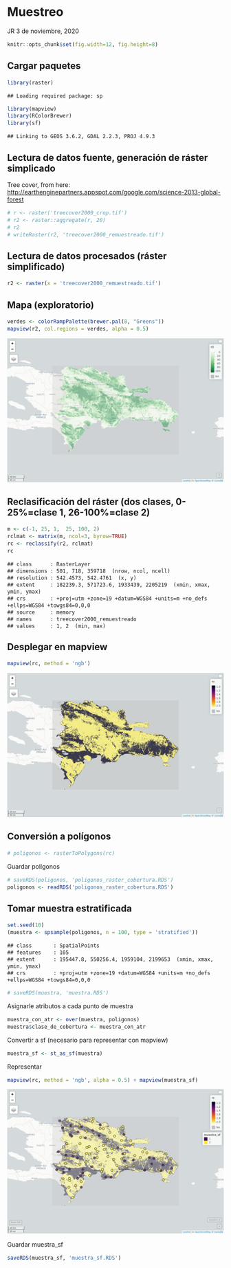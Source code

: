 Muestreo
================
JR
3 de noviembre, 2020

``` r
knitr::opts_chunk$set(fig.width=12, fig.height=8)
```

## Cargar paquetes

``` r
library(raster)
```

    ## Loading required package: sp

``` r
library(mapview)
library(RColorBrewer)
library(sf)
```

    ## Linking to GEOS 3.6.2, GDAL 2.2.3, PROJ 4.9.3

## Lectura de datos fuente, generación de ráster simplicado

Tree cover, from here:
<http://earthenginepartners.appspot.com/google.com/science-2013-global-forest>

``` r
# r <- raster('treecover2000_crop.tif')
# r2 <- raster::aggregate(r, 20)
# r2
# writeRaster(r2, 'treecover2000_remuestreado.tif')
```

## Lectura de datos procesados (ráster simplificado)

``` r
r2 <- raster(x = 'treecover2000_remuestreado.tif')
```

## Mapa (exploratorio)

``` r
verdes <- colorRampPalette(brewer.pal(8, "Greens"))
mapview(r2, col.regions = verdes, alpha = 0.5)
```

![](muestreo_files/figure-gfm/unnamed-chunk-5-1.png)<!-- -->

## Reclasificación del ráster (dos clases, 0-25%=clase 1, 26-100%=clase 2)

``` r
m <- c(-1, 25, 1,  25, 100, 2)
rclmat <- matrix(m, ncol=3, byrow=TRUE)
rc <- reclassify(r2, rclmat)
rc
```

    ## class      : RasterLayer 
    ## dimensions : 501, 718, 359718  (nrow, ncol, ncell)
    ## resolution : 542.4573, 542.4761  (x, y)
    ## extent     : 182239.3, 571723.6, 1933439, 2205219  (xmin, xmax, ymin, ymax)
    ## crs        : +proj=utm +zone=19 +datum=WGS84 +units=m +no_defs +ellps=WGS84 +towgs84=0,0,0 
    ## source     : memory
    ## names      : treecover2000_remuestreado 
    ## values     : 1, 2  (min, max)

## Desplegar en mapview

``` r
mapview(rc, method = 'ngb')
```

![](muestreo_files/figure-gfm/unnamed-chunk-7-1.png)<!-- -->

## Conversión a polígonos

``` r
# poligonos <- rasterToPolygons(rc)
```

Guardar polígonos

``` r
# saveRDS(poligonos, 'poligonos_raster_cobertura.RDS')
poligonos <- readRDS('poligonos_raster_cobertura.RDS')
```

## Tomar muestra estratificada

``` r
set.seed(10)
(muestra <- spsample(poligonos, n = 100, type = 'stratified'))
```

    ## class       : SpatialPoints 
    ## features    : 105 
    ## extent      : 195447.8, 550256.4, 1959104, 2199653  (xmin, xmax, ymin, ymax)
    ## crs         : +proj=utm +zone=19 +datum=WGS84 +units=m +no_defs +ellps=WGS84 +towgs84=0,0,0

``` r
# saveRDS(muestra, 'muestra.RDS')
```

Asignarle atributos a cada punto de muestra

``` r
muestra_con_atr <- over(muestra, poligonos)
muestra$clase_de_cobertura <- muestra_con_atr
```

Convertir a sf (necesario para representar con mapview)

``` r
muestra_sf <- st_as_sf(muestra)
```

Representar

``` r
mapview(rc, method = 'ngb', alpha = 0.5) + mapview(muestra_sf)
```

![](muestreo_files/figure-gfm/unnamed-chunk-13-1.png)<!-- -->

Guardar muestra\_sf

``` r
saveRDS(muestra_sf, 'muestra_sf.RDS')
```
